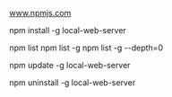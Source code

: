 www.npmjs.com

npm install -g local-web-server

npm list
npm list -g
npm list -g --depth=0

npm update -g local-web-server

npm uninstall -g local-web-server 
